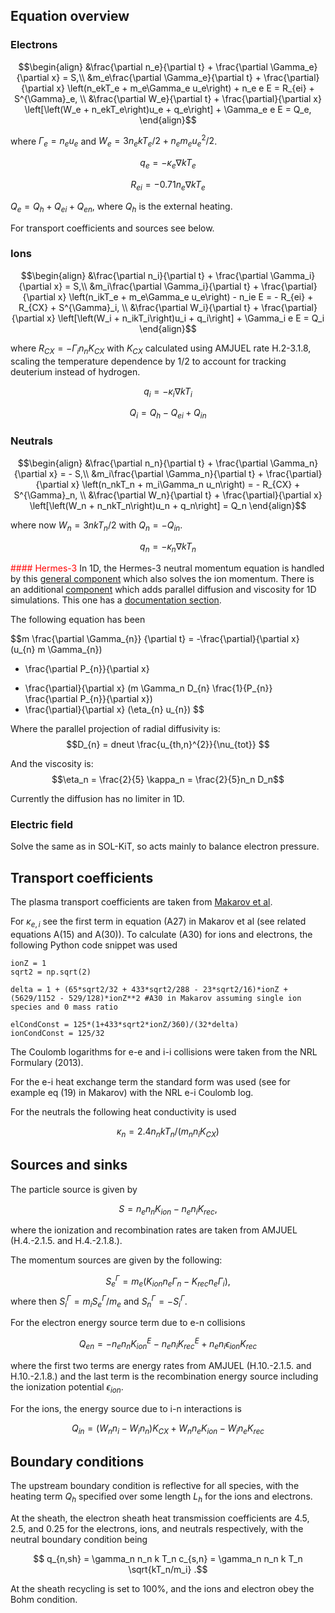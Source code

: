 ## Equation overview

### Electrons

$$\begin{align}
    &\frac{\partial n_e}{\partial t} + \frac{\partial \Gamma_e}{\partial x} = S,\\
    &m_e\frac{\partial \Gamma_e}{\partial t} + \frac{\partial}{\partial x} \left(n_ekT_e + m_e\Gamma_e u_e\right) + n_e e E = R_{ei} + S^{\Gamma}_e, \\
    &\frac{\partial W_e}{\partial t} + \frac{\partial}{\partial x} \left[\left(W_e + n_ekT_e\right)u_e + q_e\right] + \Gamma_e e E = Q_e, 
\end{align}$$

where $\Gamma_e=n_eu_e$ and $W_e = 3n_ekT_e/2 + n_e m_e u_e^2/2$.

$$q_e=-\kappa_e\nabla kT_e$$

$$R_{ei} = - 0.71n_e\nabla kT_e$$

$Q_e = Q_{h} + Q_{ei} + Q_{en}$, where $Q_{h}$ is the external heating.

For transport coefficients and sources see below.

### Ions 

$$\begin{align}
    &\frac{\partial n_i}{\partial t} + \frac{\partial \Gamma_i}{\partial x} = S,\\
    &m_i\frac{\partial \Gamma_i}{\partial t} + \frac{\partial}{\partial x} \left(n_ikT_e + m_e\Gamma_e u_e\right) - n_ie E = - R_{ei} + R_{CX} + S^{\Gamma}_i,  \\
    &\frac{\partial W_i}{\partial t} + \frac{\partial}{\partial x} \left[\left(W_i + n_ikT_i\right)u_i + q_i\right] + \Gamma_i e E = Q_i
\end{align}$$

where $R_{CX} = -\Gamma_in_nK_{CX}$ with $K_{CX}$ calculated using AMJUEL rate H.2-3.1.8, scaling the temperature dependence by $1/2$ to account for tracking deuterium instead of hydrogen.

$$q_i=-\kappa_i\nabla kT_i$$

$$Q_i = Q_{h} - Q_{ei} + Q_{in}$$

### Neutrals

$$\begin{align}
    &\frac{\partial n_n}{\partial t} + \frac{\partial \Gamma_n}{\partial x} = - S,\\
    &m_i\frac{\partial \Gamma_n}{\partial t} + \frac{\partial}{\partial x} \left(n_nkT_n + m_i\Gamma_n u_n\right) = - R_{CX} + S^{\Gamma}_n,  \\
    &\frac{\partial W_n}{\partial t} + \frac{\partial}{\partial x} \left[\left(W_n + n_nkT_n\right)u_n + q_n\right] = Q_n
\end{align}$$

where now $W_n=3nkT_n/2$ with $Q_n = -Q_{in}$. 

$$q_n = - \kappa_n \nabla kT_n$$

<span style="color:red">#### Hermes-3</span>
In 1D, the Hermes-3 neutral momentum equation is handled by this [general component](https://github.com/bendudson/hermes-3/blob/master/src/evolve_momentum.cxx) which also solves the ion momentum. There is an additional [component](https://github.com/bendudson/hermes-3/blob/master/src/neutral_mixed.cxx) which adds parallel diffusion and viscosity for 1D simulations. This one has a [documentation section](https://hermes3.readthedocs.io/en/latest/components.html#neutral-parallel-diffusion).

The following equation has been 

$$m \frac{\partial \Gamma_{n}} {\partial t} = -\frac{\partial}{\partial x} (u_{n} m \Gamma_{n}) 
 - \frac{\partial P_{n}}{\partial x}
 + \frac{\partial}{\partial x} (m \Gamma_n D_{n} \frac{1}{P_{n}} \frac{\partial P_{n}}{\partial x})
 + \frac{\partial}{\partial x} (\eta_{n} u_{n})
$$

Where the parallel projection of radial diffusivity is:
 $$D_{n} = dneut \frac{u_{th,n}^{2}}{\nu_{tot}} $$

And the viscosity is:
$$\eta_n = \frac{2}{5} \kappa_n = \frac{2}{5}n_n D_n$$

Currently the diffusion has no limiter in 1D.

### Electric field

Solve the same as in SOL-KiT, so acts mainly to balance electron pressure.


## Transport coefficients

The plasma transport coefficients are taken from [Makarov et al](https://pubs.aip.org/aip/pop/article/28/6/062308/973257/Equations-and-improved-coefficients-for-parallel). 

For $\kappa_{e,i}$ see the first term in equation (A27) in Makarov et al (see related equations A(15) and A(30)). To calculate (A30) for ions and electrons, the following Python code snippet was used 

```
ionZ = 1
sqrt2 = np.sqrt(2)

delta = 1 + (65*sqrt2/32 + 433*sqrt2/288 - 23*sqrt2/16)*ionZ + (5629/1152 - 529/128)*ionZ**2 #A30 in Makarov assuming single ion species and 0 mass ratio

elCondConst = 125*(1+433*sqrt2*ionZ/360)/(32*delta)
ionCondConst = 125/32
```

The Coulomb logarithms for e-e and i-i collisions were taken from the NRL Formulary (2013). 

For the e-i heat exchange term the standard form was used (see for example eq (19) in Makarov) with the NRL e-i Coulomb log.

For the neutrals the following heat conductivity is used 

$$\kappa_n = 2.4 n_n k T_n /(m_nn_i K_{CX})$$

## Sources and sinks

The particle source is given by 

$$S = n_e n_n K_{ion} - n_en_iK_{rec},$$

where the ionization and recombination rates are taken from AMJUEL (H.4.-2.1.5. and H.4.-2.1.8.). 

The momentum sources are given by the following:

$$ S^{\Gamma}_e = m_e(K_{ion} n_e \Gamma_n - K_{rec}n_e\Gamma_i),$$
where then $S_i^{\Gamma} = m_i S_e^{\Gamma}/m_e$ and $S_n^{\Gamma} = - S_i^{\Gamma}$.

For the electron energy source term due to e-n collisions 

$$Q_{en} = - n_e n_n K^E_{ion} - n_e n_i K^E_{rec} + n_en_i\epsilon_{ion}K_{rec}$$

where the first two terms are energy rates from AMJUEL (H.10.-2.1.5. and H.10.-2.1.8.) and the last term is the recombination energy source including the ionization potential $\epsilon_{ion}$.

For the ions, the energy source due to i-n interactions is

$$Q_{in} = (W_nn_i- W_in_n)K_{CX} + W_nn_eK_{ion} - W_in_e K_{rec}$$

## Boundary conditions

The upstream boundary condition is reflective for all species, with the heating term $Q_h$ specified over some length $L_h$ for the ions and electrons. 

At the sheath, the electron sheath heat transmission coefficients are 4.5, 2.5, and 0.25 for the electrons, ions, and neutrals respectively, with the neutral boundary condition being

$$ q_{n,sh} = \gamma_n n_n k T_n c_{s,n} = \gamma_n n_n k T_n \sqrt{kT_n/m_i} .$$

At the sheath recycling is set to 100%, and the ions and electron obey the Bohm condition. 